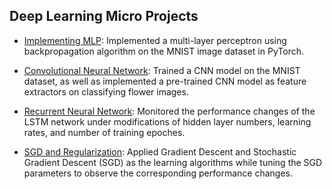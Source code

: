 ## Deep Learning Micro Projects
- [Implementing MLP](https://github.com/qyzqyz1/Data-Science-Portfolio/blob/master/Python%20Projects/Python%20-%20Machine%20Learning/Deep%20Learning%20Micro%20Projects/Implementing%20MLP.ipynb): Implemented a multi-layer perceptron using backpropagation algorithm on the MNIST image dataset in PyTorch.  

- [Convolutional Neural Network](https://github.com/qyzqyz1/Data-Science-Portfolio/blob/master/Python%20Projects/Python%20-%20Machine%20Learning/Deep%20Learning%20Micro%20Projects/Convolutional_Neural_Network.ipynb): Trained a CNN model on the MNIST dataset, as well as implemented a pre-trained CNN model as feature extractors on classifying flower images.  

- [Recurrent Neural Network](https://github.com/qyzqyz1/Data-Science-Portfolio/blob/master/Python%20Projects/Python%20-%20Machine%20Learning/Deep%20Learning%20Micro%20Projects/Recurrent_Neural_Network.ipynb): Monitored the performance changes of the LSTM network under modifications of hidden layer numbers, learning rates, and number of training epoches.  

- [SGD and Regularization](https://github.com/qyzqyz1/Data-Science-Portfolio/blob/master/Python%20Projects/Python%20-%20Machine%20Learning/Deep%20Learning%20Micro%20Projects/SGD%20and%20Regularization.ipynb): Applied Gradient Descent and Stochastic Gradient Descent (SGD) as the learning algorithms while tuning the SGD parameters to observe the corresponding performance changes.

